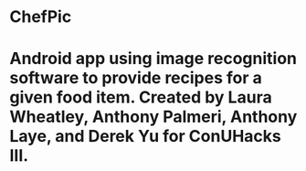 # ChefPic
# Android app using image recognition software to provide recipes for a given food item. Created by Laura Wheatley, Anthony Palmeri, Anthony Laye, and Derek Yu for ConUHacks III.
